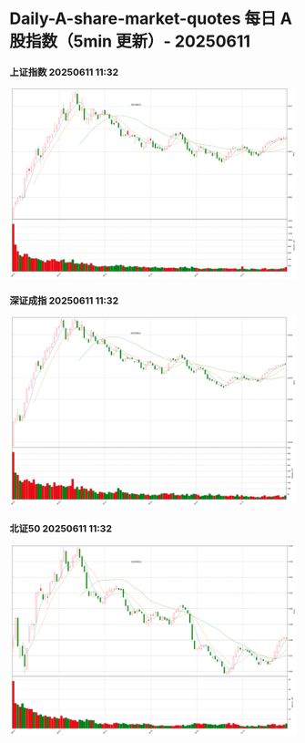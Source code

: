 
# Daily-A-share-market-quotes 每日 A 股指数（5min 更新）- 20250611

### 上证指数 20250611 11:32
![](./fig/2025/6/20250611-sh000001.png)

### 深证成指 20250611 11:32
![](./fig/2025/6/20250611-sz399001.png)

### 北证50 20250611 11:32
![](./fig/2025/6/20250611-bj899050.png)
